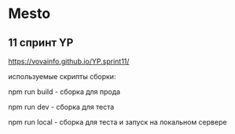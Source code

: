 # Mesto
## 11 спринт YP

https://vovainfo.github.io/YP.sprint11/

используемые скрипты сборки:

npm run build - сборка для прода

npm run dev - сборка для теста

npm run local - сборка для теста и запуск на локальном сервере
